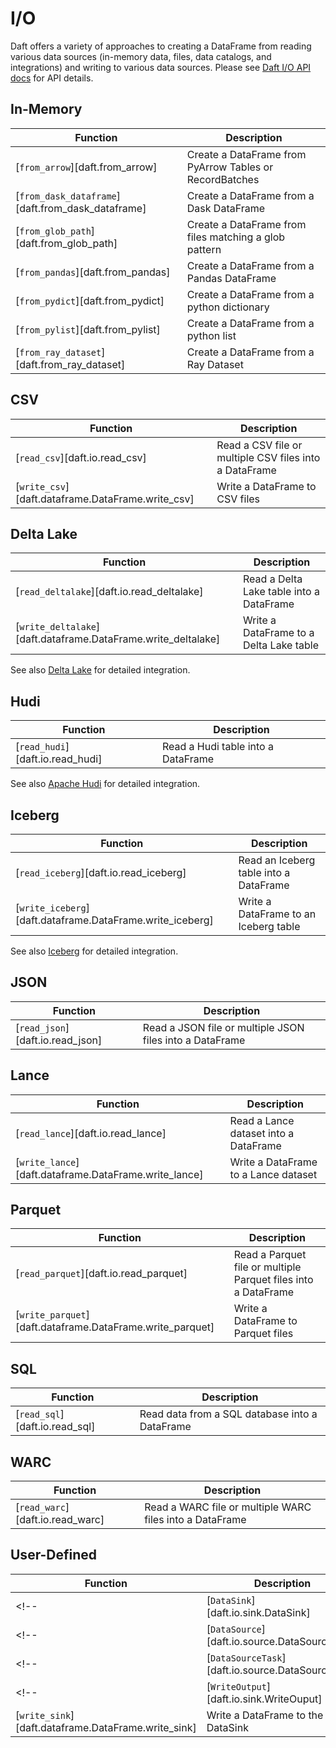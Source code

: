 # I/O

Daft offers a variety of approaches to creating a DataFrame from reading various data sources (in-memory data, files, data catalogs, and integrations) and writing to various data sources. Please see [Daft I/O API docs](./api/io.md) for API details.

## In-Memory

| Function                                          | Description                                             |
|---------------------------------------------------|---------------------------------------------------------|
| [`from_arrow`][daft.from_arrow]                   | Create a DataFrame from PyArrow Tables or RecordBatches |
| [`from_dask_dataframe`][daft.from_dask_dataframe] | Create a DataFrame from a Dask DataFrame                |
| [`from_glob_path`][daft.from_glob_path]           | Create a DataFrame from files matching a glob pattern   |
| [`from_pandas`][daft.from_pandas]                 | Create a DataFrame from a Pandas DataFrame              |
| [`from_pydict`][daft.from_pydict]                 | Create a DataFrame from a python dictionary             |
| [`from_pylist`][daft.from_pylist]                 | Create a DataFrame from a python list                   |
| [`from_ray_dataset`][daft.from_ray_dataset]       | Create a DataFrame from a Ray Dataset                   |


## CSV

| Function                                          | Description                                            |
|---------------------------------------------------|--------------------------------------------------------|
| [`read_csv`][daft.io.read_csv]                    | Read a CSV file or multiple CSV files into a DataFrame |
| [`write_csv`][daft.dataframe.DataFrame.write_csv] | Write a DataFrame to CSV files                         |


## Delta Lake

| Function                                                      | Description                              |
|---------------------------------------------------------------|------------------------------------------|
| [`read_deltalake`][daft.io.read_deltalake]                    | Read a Delta Lake table into a DataFrame |
| [`write_deltalake`][daft.dataframe.DataFrame.write_deltalake] | Write a DataFrame to a Delta Lake table  |

See also [Delta Lake](integrations/delta_lake.md) for detailed integration.

## Hudi

| Function                         | Description                        |
|----------------------------------|------------------------------------|
| [`read_hudi`][daft.io.read_hudi] | Read a Hudi table into a DataFrame |

See also [Apache Hudi](integrations/hudi.md) for detailed integration.

## Iceberg

| Function                                                  | Description                            |
|-----------------------------------------------------------|----------------------------------------|
| [`read_iceberg`][daft.io.read_iceberg]                    | Read an Iceberg table into a DataFrame |
| [`write_iceberg`][daft.dataframe.DataFrame.write_iceberg] | Write a DataFrame to an Iceberg table  |

See also [Iceberg](integrations/iceberg.md) for detailed integration.


## JSON

| Function                         | Description                                              |
|----------------------------------|----------------------------------------------------------|
| [`read_json`][daft.io.read_json] | Read a JSON file or multiple JSON files into a DataFrame |


## Lance

| Function                                              | Description                           |
|-------------------------------------------------------|---------------------------------------|
| [`read_lance`][daft.io.read_lance]                    | Read a Lance dataset into a DataFrame |
| [`write_lance`][daft.dataframe.DataFrame.write_lance] | Write a DataFrame to a Lance dataset  |

<!-- See also [Lance](integrations/lance.md) for detailed integration. -->

## Parquet

| Function                                                  | Description                                                    |
|-----------------------------------------------------------|----------------------------------------------------------------|
| [`read_parquet`][daft.io.read_parquet]                    | Read a Parquet file or multiple Parquet files into a DataFrame |
| [`write_parquet`][daft.dataframe.DataFrame.write_parquet] | Write a DataFrame to Parquet files                             |


## SQL

| Function                       | Description                                    |
|--------------------------------|------------------------------------------------|
| [`read_sql`][daft.io.read_sql] | Read data from a SQL database into a DataFrame |


## WARC

| Function                         | Description                                              |
|----------------------------------|----------------------------------------------------------|
| [`read_warc`][daft.io.read_warc] | Read a WARC file or multiple WARC files into a DataFrame |


## User-Defined

| Function                                                    | Description                                                        |
|-------------------------------------------------------------|--------------------------------------------------------------------|
<!-- | [`DataSink`][daft.io.sink.DataSink]                         | Interface for writing data from DataFrames                         | -->
<!-- | [`DataSource`][daft.io.source.DataSource]                   | Interface for reading data into DataFrames                         | -->
<!-- | [`DataSourceTask`][daft.io.source.DataSourceTask]           | Represents a partition of data that can be processed independently | -->
<!-- | [`WriteOutput`][daft.io.sink.WriteOuput]                    | Wrapper for intermediate results written by a DataSink             | -->
| [`write_sink`][daft.dataframe.DataFrame.write_sink]         | Write a DataFrame to the given DataSink                            |
